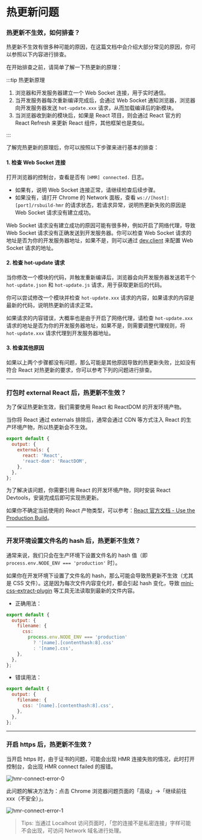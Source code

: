 # 热更新问题

### 热更新不生效，如何排查？

热更新不生效有很多种可能的原因，在这篇文档中会介绍大部分常见的原因，你可以参照以下内容进行排查。

在开始排查之前，请简单了解一下热更新的原理：

:::tip 热更新原理

1. 浏览器和开发服务器建立一个 Web Socket 连接，用于实时通信。
2. 当开发服务器每次重新编译完成后，会通过 Web Socket 通知浏览器，浏览器向开发服务器发送 `hot-update.xxx` 请求，从而加载编译后的新模块。
3. 当浏览器收到新的模块后，如果是 React 项目，则会通过 React 官方的 React Refresh 来更新 React 组件，其他框架也是类似。

:::

了解完热更新的原理后，你可以按照以下步骤来进行基本的排查：

#### 1. 检查 Web Socket 连接

打开浏览器的控制台，查看是否有 `[HMR] connected.` 日志。

- 如果有，说明 Web Socket 连接正常，请继续检查后续步骤。
- 如果没有，请打开 Chrome 的 Network 面板，查看 `ws://[host]:[port]/rsbuild-hmr` 的请求状态，若请求异常，说明热更新失败的原因是 Web Socket 请求没有建立成功。

Web Socket 请求没有建立成功的原因可能有很多种，例如开启了网络代理，导致 Web Socket 请求没有正确发送到开发服务器。你可以检查 Web Socket 请求的地址是否为你的开发服务器地址，如果不是，则可以通过 [dev.client](/config/dev/client) 来配置 Web Socket 请求的地址。

#### 2. 检查 hot-update 请求

当你修改一个模块的代码，并触发重新编译后，浏览器会向开发服务器发送若干个 `hot-update.json` 和 `hot-update.js` 请求，用于获取更新后的代码。

你可以尝试修改一个模块并检查 `hot-update.xxx` 请求的内容，如果请求的内容是最新的代码，说明热更新的请求正常。

如果请求的内容错误，大概率也是由于开启了网络代理，请检查 `hot-update.xxx` 请求的地址是否为你的开发服务器地址，如果不是，则需要调整代理规则，将 `hot-update.xxx` 请求代理到开发服务器地址。

#### 3. 检查其他原因

如果以上两个步骤都没有问题，那么可能是其他原因导致的热更新失败，比如没有符合 React 对热更新的要求，你可以参考下列的问题进行排查。

---

### 打包时 external React 后，热更新不生效？

为了保证热更新生效，我们需要使用 React 和 ReactDOM 的开发环境产物。

当你将 React 通过 externals 排除后，通常会通过 CDN 等方式注入 React 的生产环境产物，所以热更新会不生效。

```js
export default {
  output: {
    externals: {
      react: 'React',
      'react-dom': 'ReactDOM',
    },
  },
};
```

为了解决该问题，你需要引用 React 的开发环境产物，同时安装 React Devtools，安装完成后即可实现热更新。

如果你不确定当前使用的 React 产物类型，可以参考：[React 官方文档 - Use the Production Build](https://legacy.reactjs.org/docs/optimizing-performance.html#use-the-production-build)。

---

### 开发环境设置文件名的 hash 后，热更新不生效？

通常来说，我们只会在生产环境下设置文件名的 hash 值（即 `process.env.NODE_ENV === 'production'` 时）。

如果你在开发环境下设置了文件名的 hash，那么可能会导致热更新不生效（尤其是 CSS 文件）。这是因为每次文件内容变化时，都会引起 hash 变化，导致 [mini-css-extract-plugin](https://npmjs.com/package/mini-css-extract-plugin) 等工具无法读取到最新的文件内容。

- 正确用法：

```js
export default {
  output: {
    filename: {
      css:
        process.env.NODE_ENV === 'production'
          ? '[name].[contenthash:8].css'
          : '[name].css',
    },
  },
};
```

- 错误用法：

```js
export default {
  output: {
    filename: {
      css: '[name].[contenthash:8].css',
    },
  },
};
```

---

### 开启 https 后，热更新不生效？

当开启 https 时，由于证书的问题，可能会出现 HMR 连接失败的情况，此时打开控制台，会出现 HMR connect failed 的报错。

![hmr-connect-error-0](https://lf3-static.bytednsdoc.com/obj/eden-cn/6221eh7uhbfvhn/modern/img_v2_2f90d027-a232-4bd8-8021-dac3c651682g.jpg)

此问题的解决方法为：点击 Chrome 浏览器问题页面的「高级」->「继续前往 xxx（不安全）」。

![hmr-connect-error-1](https://lf3-static.bytednsdoc.com/obj/eden-cn/6221eh7uhbfvhn/modern/59b37606-52ad-4886-a423-af2edaa49245.png)

> Tips: 当通过 Localhost 访问页面时，「您的连接不是私密连接」字样可能不会出现，可访问 Network 域名进行处理。
